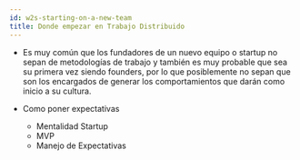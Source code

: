 ```yaml
---
id: w2s-starting-on-a-new-team
title: Donde empezar en Trabajo Distribuido
---
```


- Es muy común que los fundadores de un nuevo equipo o startup no sepan de metodologías de trabajo y también es muy probable que sea su primera vez siendo founders, por lo que posiblemente no sepan que son los encargados de generar los comportamientos que darán como inicio a su cultura.

- Como poner expectativas
    - Mentalidad Startup
    - MVP
    - Manejo de Expectativas


